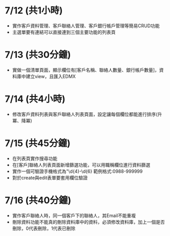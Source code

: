 # 7/12 (共1小時)
* 實作客戶資料管理、客戶聯絡人管理、客戶銀行帳戶管理等簡易CRUD功能
* 主選單要有連結可以直接連到三個主要功能的列表頁

# 7/13 (共30分鐘)
* 實做一個清單頁面，顯示欄位有[客戶名稱、聯絡人數量、銀行帳戶數量]，資料庫中建立view，且匯入EDMX  

# 7/14 (共4小時)
* 修改客戶資料列表與客戶聯絡人列表頁面，設定讓每個欄位都能進行排序(升冪、降冪)

# 7/15 (共45分鐘)
* 在列表頁實作搜尋功能
* 在[客戶]聯絡人列表頁面新增篩選功能，可以用職稱欄位進行資料篩選
* 實作一個可驗證手機格式為"\d{4}-\d{6} 範例格式:0988-999999 
* 對於create與edit表單要套用欄位驗證

# 7/16 (共40分鐘)
* 實作客戶聯絡人時，同一個客戶下的聯絡人，其Email不能重複 
* 刪除資料功能不能真的刪除資料庫中的資料，必須修改資料庫，加上一個是否刪除，0代表刪除，1代表已刪除
